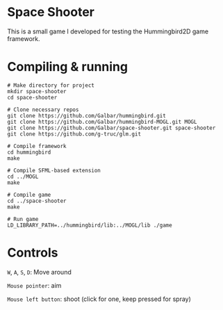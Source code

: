Space Shooter
=============
This is a small game I developed for testing the Hummingbird2D game framework.

Compiling & running
===================
```
# Make directory for project
mkdir space-shooter
cd space-shooter

# Clone necessary repos
git clone https://github.com/Galbar/hummingbird.git
git clone https://github.com/Galbar/hummingbird-MOGL.git MOGL
git clone https://github.com/Galbar/space-shooter.git space-shooter
git clone https://github.com/g-truc/glm.git

# Compile framework
cd hummingbird
make

# Compile SFML-based extension
cd ../MOGL
make

# Compile game
cd ../space-shooter
make

# Run game
LD_LIBRARY_PATH=../hummingbird/lib:../MOGL/lib ./game
```

Controls
========
`W`, `A`, `S`, `D`: Move around

`Mouse pointer`: aim

`Mouse left button`: shoot (click for one, keep pressed for spray)

